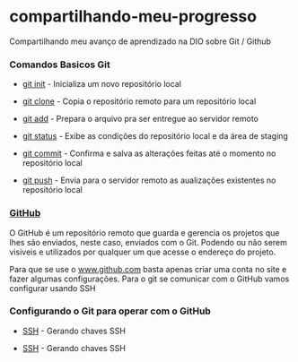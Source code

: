 # compartilhando-meu-progresso
Compartilhando meu avanço de aprendizado na DIO sobre Git / Github

### Comandos Basicos Git

- [git init](git-init.md) - Inicializa um novo repositório local
    
- [git clone](git-clone.md) - Copia o repositório remoto para um repositório local
    
- [git add](git-add.md) - Prepara o arquivo pra ser entregue ao servidor remoto

- [git status](git-status.md) - Exibe as condições do repositório local e da área de staging
 
- [git commit](git-commit.md) - Confirma e salva as alterações feitas até o momento no repositório local

- [git push](git-push.md) - Envia para o servidor remoto as aualizações existentes no repositório local 

### [GitHub](http://www.github.com)

O GitHub é um repositório remoto que guarda e gerencia os projetos que lhes são enviados, neste caso, enviados com o Git. Podendo ou não serem visiveis e utilizados por qualquer um que acesse o endereço do projeto. 

 
Para que se use o www.github.com basta apenas criar uma conta no site e fazer algumas configurações. Para o git se comunicar com o GitHub vamos configurar usando SSH  

### Configurando o Git para operar com o GitHub

- [SSH](ssh-gerando.md) - Gerando chaves SSH

- [SSH](ssh-gerando.md) - Gerando chaves SSH
